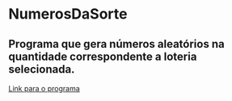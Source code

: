 # NumerosDaSorte

## Programa que gera números aleatórios na quantidade correspondente a loteria selecionada.

[Link para o programa](https://app-lucky-number.herokuapp.com/)